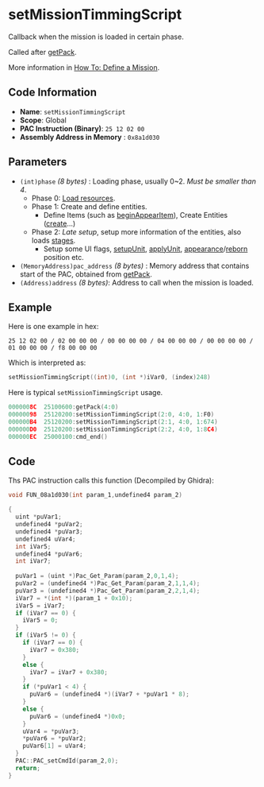 # setMissionTimmingScript

Callback when the mission is loaded in certain phase.

Called after [getPack](./getpack_25100600.md).

More information in [How To: Define a Mission](./guide/how-to-define-a-mission.md).

## Code Information

- **Name**: `setMissionTimmingScript`
- **Scope**: Global
- **PAC Instruction (Binary)**: `25 12 02 00`
- **Assembly Address in Memory** : `0x8a1d030`

## Parameters

- `(int)phase` *(8 bytes)* : Loading phase, usually 0~2. *Must be smaller than 4*.
   - Phase 0: [Load resources](./readarcfile.md).
   - Phase 1: Create and define entities.
      - Define Items (such as [beginAppearItem](./beginappearitem.md)), Create Entities ([create](./create.md)...)
   - Phase 2: *Late setup*, setup more information of the entities, also loads [stages](./addstage_25165d00.md).
      - Setup some UI flags, [setupUnit](./setupunit.md), [applyUnit](./applyunit.md), [appearance](./setappearanceposition.md)/[reborn](./setrebornposition.md) position etc.
- `(MemoryAddress)pac_address` *(8 bytes)* : Memory address that contains start of the PAC, obtained from [getPack](./getpack_25100600.md).
- `(Address)address` *(8 bytes)*: Address to call when the mission is loaded.

## Example

Here is one example in hex:

```25 12 02 00 / 02 00 00 00 / 00 00 00 00 / 04 00 00 00 / 00 00 00 00 / 01 00 00 00 / f8 00 00 00```

Which is interpreted as:

```c
setMissionTimmingScript((int)0, (int *)iVar0, (index)248)
```

Here is typical `setMissionTimmingScript` usage.

```c
0000008C  25100600:getPack(4:0)
00000098  25120200:setMissionTimmingScript(2:0, 4:0, 1:F0)
000000B4  25120200:setMissionTimmingScript(2:1, 4:0, 1:674)
000000D0  25120200:setMissionTimmingScript(2:2, 4:0, 1:8C4)
000000EC  25000100:cmd_end()
```

## Code

Ths PAC instruction calls this function (Decompiled by Ghidra):

```c
void FUN_08a1d030(int param_1,undefined4 param_2)

{
  uint *puVar1;
  undefined4 *puVar2;
  undefined4 *puVar3;
  undefined4 uVar4;
  int iVar5;
  undefined4 *puVar6;
  int iVar7;
  
  puVar1 = (uint *)Pac_Get_Param(param_2,0,1,4);
  puVar2 = (undefined4 *)Pac_Get_Param(param_2,1,1,4);
  puVar3 = (undefined4 *)Pac_Get_Param(param_2,2,1,4);
  iVar7 = *(int *)(param_1 + 0x10);
  iVar5 = iVar7;
  if (iVar7 == 0) {
    iVar5 = 0;
  }
  if (iVar5 != 0) {
    if (iVar7 == 0) {
      iVar7 = 0x380;
    }
    else {
      iVar7 = iVar7 + 0x380;
    }
    if (*puVar1 < 4) {
      puVar6 = (undefined4 *)(iVar7 + *puVar1 * 8);
    }
    else {
      puVar6 = (undefined4 *)0x0;
    }
    uVar4 = *puVar3;
    *puVar6 = *puVar2;
    puVar6[1] = uVar4;
  }
  PAC::PAC_setCmdId(param_2,0);
  return;
}
```

